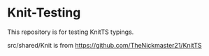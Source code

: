 # Knit-Testing
This repository is for testing KnitTS typings. 

src/shared/Knit is from https://github.com/TheNickmaster21/KnitTS
